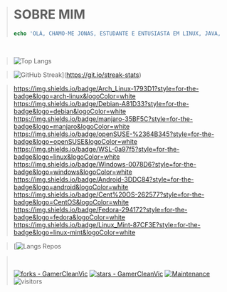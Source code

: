> 
> # SOBRE MIM
> ```php
> echo 'OLÁ, CHAMO-ME JONAS, ESTUDANTE E ENTUSIASTA EM LINUX, JAVA, PHP E JAVASCRIPT.';
> ```
>
<br />

> 
> 
> 
> ![Top Langs](https://github-readme-stats.vercel.app/api/top-langs/?username=GamerCleanVic&layout=compact&theme=tokyonight&hide=css,html,javascript,ruby,blade,rust,go,hack,c)
>

<!--- ![Jonas's GitHub stats](https://github-readme-stats.vercel.app/api?username=GamerCleanVic&show_icons=true&theme=tokyonight) --->
>
> ![GitHub Streak](https://streak-stats.demolab.com/?user=GamerCleanVic&theme=tokyonight)](https://git.io/streak-stats)
>

>
> https://img.shields.io/badge/Arch_Linux-1793D1?style=for-the-badge&logo=arch-linux&logoColor=white<text>  </text>https://img.shields.io/badge/Debian-A81D33?style=for-the-badge&logo=debian&logoColor=white<text>  </text>https://img.shields.io/badge/manjaro-35BF5C?style=for-the-badge&logo=manjaro&logoColor=white<text>  </text>https://img.shields.io/badge/openSUSE-%2364B345?style=for-the-badge&logo=openSUSE&logoColor=white<text>  </text>https://img.shields.io/badge/WSL-0a97f5?style=for-the-badge&logo=linux&logoColor=white<text>  </text>https://img.shields.io/badge/Windows-0078D6?style=for-the-badge&logo=windows&logoColor=white<text>  </text>https://img.shields.io/badge/Android-3DDC84?style=for-the-badge&logo=android&logoColor=white<text>  </text>https://img.shields.io/badge/Cent%20OS-262577?style=for-the-badge&logo=CentOS&logoColor=white<text>  </text>https://img.shields.io/badge/Fedora-294172?style=for-the-badge&logo=fedora&logoColor=white<text>  </text>https://img.shields.io/badge/Linux_Mint-87CF3E?style=for-the-badge&logo=linux-mint&logoColor=white<text>  </text>
>

> 
> [![Langs Repos](http://github-profile-summary-cards.vercel.app/api/cards/most-commit-language?username=GamerCleanVic&theme=tokyonight&exclude=CSS,html,blade,typescript)
>

> <br />
> 
>
> 
> [![forks - GamerCleanVic](https://img.shields.io/github/forks/GamerCleanVic/GamerCleanVic?style=social&logo=github&logoColor=%234f0faf)]([#](https://github.com/GamerCleanVic))
> [![stars - GamerCleanVic](https://img.shields.io/github/stars/GamerCleanVic/GamerCleanVic?style=social&logo=github&logoColor=%234f0faf)]([#](https://github.com/GamerCleanVic)) 
> [![Maintenance](https://img.shields.io/maintenance/yes/2025?color=%234f0faf&label=maintened&logo=github&logoColor=%23ffffff)]([#](https://github.com/GamerCleanVic)) 
> ![visitors](https://visitor-badge.laobi.icu/badge?page_id=[page.id](GamerCleanVic))
> 
> 
>
